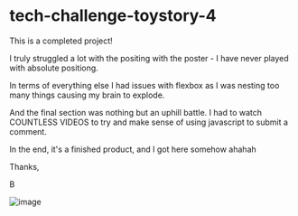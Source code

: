 # tech-challenge-toystory-4

This is a completed project!

I truly struggled a lot with the positing with the poster - I have never played with absolute positiong.

In terms of everything else I had issues with flexbox as I was nesting too many things causing my brain to explode.

And the final section was nothing but an uphill battle. I had to watch COUNTLESS VIDEOS to try and make sense of using javascript to submit a comment.

In the end, it's a finished product, and I got here somehow ahahah

Thanks,

B

![image](https://user-images.githubusercontent.com/89816116/180145243-18200107-cebe-4658-91b3-f2b9f3dbb72c.png)
